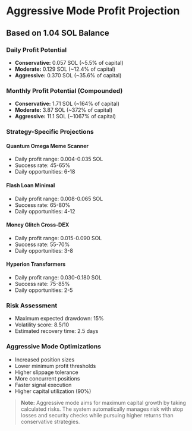 # Aggressive Mode Profit Projection
## Based on 1.04 SOL Balance

### Daily Profit Potential
- **Conservative:** 0.057 SOL (~5.5% of capital)
- **Moderate:** 0.129 SOL (~12.4% of capital)
- **Aggressive:** 0.370 SOL (~35.6% of capital)

### Monthly Profit Potential (Compounded)
- **Conservative:** 1.71 SOL (~164% of capital)
- **Moderate:** 3.87 SOL (~372% of capital)
- **Aggressive:** 11.1 SOL (~1067% of capital)

### Strategy-Specific Projections

#### Quantum Omega Meme Scanner
- Daily profit range: 0.004-0.035 SOL
- Success rate: 45-65%
- Daily opportunities: 6-18

#### Flash Loan Minimal
- Daily profit range: 0.008-0.065 SOL
- Success rate: 65-80%
- Daily opportunities: 4-12

#### Money Glitch Cross-DEX
- Daily profit range: 0.015-0.090 SOL
- Success rate: 55-70%
- Daily opportunities: 3-8

#### Hyperion Transformers
- Daily profit range: 0.030-0.180 SOL
- Success rate: 75-85%
- Daily opportunities: 2-5

### Risk Assessment
- Maximum expected drawdown: 15%
- Volatility score: 8.5/10
- Estimated recovery time: 2.5 days

### Aggressive Mode Optimizations
- Increased position sizes
- Lower minimum profit thresholds
- Higher slippage tolerance
- More concurrent positions
- Faster signal execution
- Higher capital utilization (90%)

> **Note:** Aggressive mode aims for maximum capital growth by taking calculated risks.
> The system automatically manages risk with stop losses and security checks while
> pursuing higher returns than conservative strategies.